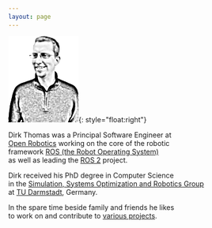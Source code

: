 ```yaml
---
layout: page
---
```


![Dirk Thomas](images/dirk-thomas.png){: style="float:right"}

Dirk Thomas was a Principal Software Engineer at  
[Open Robotics](http://www.openrobotics.org) working on the core of the robotic  
framework [ROS (the Robot Operating System)](http://www.ros.org)  
as well as leading the [ROS 2](http://www.ros2.org) project.

Dirk received his PhD degree in Computer Science  
in the [Simulation, Systems Optimization and Robotics Group](https://www.sim.informatik.tu-darmstadt.de/en/index/)  
at [TU Darmstadt](https://www.tu-darmstadt.de), Germany.

In the spare time beside family and friends he likes  
to work on and contribute to [various projects](projects/).
